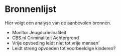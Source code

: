 # Bronnenlijst
Hier volgt een analyse van de aanbevolen bronnen.

- Monitor Jeugdcriminaliteit
- CBS.nl Criminaliteit Achtergrond
- Vrije opvoeding leidt niet tot vrije mensen'
- Leidt streng opvoeden tot voorbeeldige kinderen?